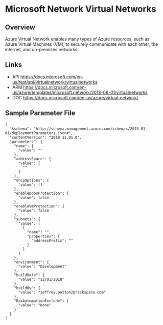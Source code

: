 # Microsoft Network Virtual Networks

## Overview
Azure Virtual Network enables many types of Azure resources, such as Azure Virtual Machines (VM), to securely communicate with each other, the internet, and on-premises networks. 

## Links
- API https://docs.microsoft.com/en-us/rest/api/virtualnetwork/virtualnetworks
- ARM https://docs.microsoft.com/en-us/azure/templates/microsoft.network/2018-08-01/virtualnetworks
- DOC https://docs.microsoft.com/en-us/azure/virtual-network/

## Sample Parameter File
```
{
  "$schema": "http://schema.management.azure.com/schemas/2015-01-01/deploymentParameters.json#",
  "contentVersion": "2018.12.01.0",
  "parameters": {
    "name": {
      "value": ""
    },
    "addressSpace": {
      "value": [
        ""
      ]
    },
    "dhcpOptions": {
      "value": []
    },
    "enableDdosProtection": {
      "value": false
    },
    "enableVmProtection": {
      "value": false
    },
    "subnets": {
      "value": [
        {
          "name": "",
          "properties": {
            "addressPrefix": ""
          }
        }
      ]
    },
    "environment": {
      "value": "Development"
    },
    "buildDate": {
      "value": "12/01/2018"
    },
    "buildBy": {
      "value": "jeffrey.patton2@rackspace.com"
    },
    "RaxAutomationExclude": {
      "value": "None"
    }
  }
}
```